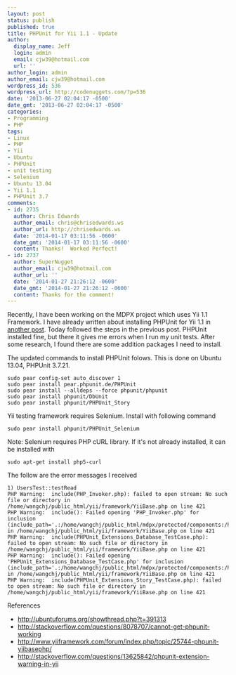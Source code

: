 ```yaml
---
layout: post
status: publish
published: true
title: PHPUnit for Yii 1.1 - Update
author:
  display_name: Jeff
  login: admin
  email: cjw39@hotmail.com
  url: ''
author_login: admin
author_email: cjw39@hotmail.com
wordpress_id: 536
wordpress_url: http://codenuggets.com/?p=536
date: '2013-06-27 02:04:17 -0500'
date_gmt: '2013-06-27 02:04:17 -0500'
categories:
- Programming
- PHP
tags:
- Linux
- PHP
- Yii
- Ubuntu
- PHPUnit
- unit testing
- Selenium
- Ubuntu 13.04
- Yii 1.1
- PHPUnit 3.7
comments:
- id: 2735
  author: Chris Edwards
  author_email: chris@chrisedwards.ws
  author_url: http://chrisedwards.ws
  date: '2014-01-17 03:11:56 -0600'
  date_gmt: '2014-01-17 03:11:56 -0600'
  content: Thanks!  Worked Perfect!
- id: 2737
  author: SuperNugget
  author_email: cjw39@hotmail.com
  author_url: ''
  date: '2014-01-27 21:26:12 -0600'
  date_gmt: '2014-01-27 21:26:12 -0600'
  content: Thanks for the comment!
---
```

Recently, I have been working on the MDPX project which uses Yii 1.1 Framework. I have already written about installing PHPUnit for Yii 1.1 in <a href="http://codenuggets.com/2012/04/21/installing-phpunit-for-yii-1-1/">another post</a>. Today followed the steps in the previous post. PHPUnit installed fine, but there it gives me errors when I run my unit tests. After some research, I found there are some addition packages I need to install.

The updated commands to install PHPUnit folows. This is done on Ubuntu 13.04, PHPUnit 3.7.21.

```
sudo pear config-set auto_discover 1
sudo pear install pear.phpunit.de/PHPUnit
sudo pear install --alldeps --force phpunit/phpunit
sudo pear install phpunit/DbUnit
sudo pear install phpunit/PHPUnit_Story
```

Yii testing framework requires Selenium. Install with following command

```
sudo pear install phpunit/PHPUnit_Selenium
```

Note: Selenium requires PHP cURL library. If it's not already installed, it can be installed with

```
sudo apt-get install php5-curl
```

The follow are the error messages I received

```
1) UsersTest::testRead
PHP Warning:  include(PHP_Invoker.php): failed to open stream: No such file or directory in /home/wangchj/public_html/yii/framework/YiiBase.php on line 421
PHP Warning:  include(): Failed opening 'PHP_Invoker.php' for inclusion (include_path='.:/home/wangchj/public_html/mdpx/protected/components:/home/wangchj/public_html/mdpx/protected/models:/usr/share/php:/usr/share/pear') in /home/wangchj/public_html/yii/framework/YiiBase.php on line 421
PHP Warning:  include(PHPUnit_Extensions_Database_TestCase.php): failed to open stream: No such file or directory in /home/wangchj/public_html/yii/framework/YiiBase.php on line 421
PHP Warning:  include(): Failed opening 'PHPUnit_Extensions_Database_TestCase.php' for inclusion (include_path='.:/home/wangchj/public_html/mdpx/protected/components:/home/wangchj/public_html/mdpx/protected/models:/usr/share/php:/usr/share/pear') in /home/wangchj/public_html/yii/framework/YiiBase.php on line 421
PHP Warning:  include(PHPUnit_Extensions_Story_TestCase.php): failed to open stream: No such file or directory in /home/wangchj/public_html/yii/framework/YiiBase.php on line 421
```

References<br />
- http://ubuntuforums.org/showthread.php?t=391313<br />
- http://stackoverflow.com/questions/8078707/cannot-get-phpunit-working<br />
- http://www.yiiframework.com/forum/index.php/topic/25744-phpunit-yiibasephp/<br />
- http://stackoverflow.com/questions/13625842/phpunit-extension-warning-in-yii

